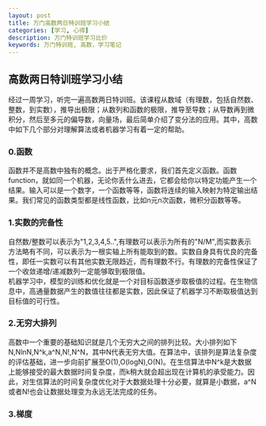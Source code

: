 ```yaml
---
layout: post
title: 万门高数两日特训班学习小结
categories: [学习, 心得]
description: 万门特训班学习比价
keywords: 万门特训班, 高数，学习笔记
---
```


## 高数两日特训班学习小结

经过一周学习，听完一遍高数两日特训班。该课程从数域（有理数，包括自然数、整数，到实数），推导出极限；从数列和函数的极限，推导至导数；从导数再到微积分，然后至多元的偏导数，向量场，最后简单介绍了变分法的应用。其中，高数中如下几个部分对理解算法或者机器学习有着一定的帮助。

### 0.函数
函数并不是高数中独有的概念。出于严格化要求，我们首先定义函数。函数function，就如同一个机器，无论你丢什么进去，它都会给你以特定功能产生一个结果。输入可以是一个数字，一个函数等等，函数将连续的输入映射为特定输出结果。我们常见的函数类型都是线性函数，比如n元n次函数，微积分函数等等。

### 1.实数的完备性
自然数/整数可以表示为"1,2,3,4,5..",有理数可以表示为所有的"N/M",而实数表示方法略有不同，可以表示为一根实轴上所有能取到的数。实数自身具有优良的完备性，即任一实数可以有其他实数无限趋近，而有理数不行。有理数的完备性保证了一个收敛递增/递减数列一定能够取到极限值。<br>
机器学习中，模型的训练和优化就是一个对目标函数逐步取极值的过程。在生物信息中，高通量数据产生的数值往往都是实数，因此保证了机器学习不断取极值达到目标值的可行性。

### 2.无穷大排列
高数中一个重要的基础知识就是几个无穷大之间的排列比较。大小排列如下 N,NlnN,N^k,a^N,N!,N^N，其中N代表无穷大值。在算法中，该排列是算法复杂度的评估基础，进一步向前扩展至O(1),O(logN),O(N)。在生信算法中N^k是大数据上能够接受的最大数据时间复杂度，而k稍大就会超出现在计算机的承受能力。因此，对生信算法的时间复杂度优化对于大数据处理十分必要，就算是小数据，a^N或者N!也会让数据处理变为永远无法完成的任务。

### 3.梯度

